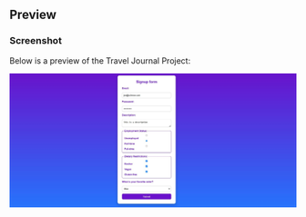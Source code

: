 ## **Preview**

### **Screenshot**

Below is a preview of the Travel Journal Project:

![Travel Journal Screenshot](./public/singup.JPG)
